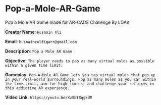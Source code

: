 # Pop-a-Mole-AR-Game
Pop a Mole AR Game made for AR-CADE Challenge By LOAK

**Creator Name**: `Husnain Ali` <br>

**Email**: `husnainzulfiqarr@gmail.com` <br>

**Description**: `Pop a Mole AR Game` <br>

**Objective**: `The player needs to pop as many virtual moles as possible within a given time limit.` <br>

**Gameplay**: `Pop-A-Mole AR Game lets you tap virtual moles that pop up in your real-world surroundings. Pop as many moles as you can within the time limit, aim for high scores, and challenge your reflexes in this addictive AR experience.` <br>

**Video Link**: `https://youtu.be/XzSbIBqgxdM`
